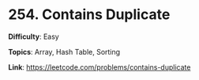 # 254. Contains Duplicate

**Difficulty**: Easy

**Topics**: Array, Hash Table, Sorting

**Link**: https://leetcode.com/problems/contains-duplicate
